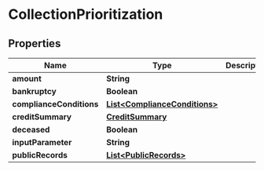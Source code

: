 

# CollectionPrioritization


## Properties

| Name | Type | Description | Notes |
|------------ | ------------- | ------------- | -------------|
|**amount** | **String** |  |  [optional] |
|**bankruptcy** | **Boolean** |  |  [optional] |
|**complianceConditions** | [**List&lt;ComplianceConditions&gt;**](ComplianceConditions.md) |  |  [optional] |
|**creditSummary** | [**CreditSummary**](CreditSummary.md) |  |  [optional] |
|**deceased** | **Boolean** |  |  [optional] |
|**inputParameter** | **String** |  |  [optional] |
|**publicRecords** | [**List&lt;PublicRecords&gt;**](PublicRecords.md) |  |  [optional] |



